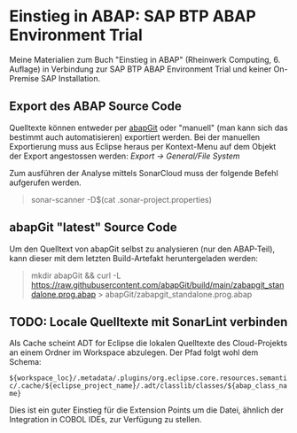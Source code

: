 # Einstieg in ABAP: SAP BTP ABAP Environment Trial

Meine Materialien zum Buch "Einstieg in ABAP" (Rheinwerk Computing, 6. Auflage) in Verbindung zur
SAP BTP ABAP Environment Trial und keiner On-Premise SAP Installation.

## Export des ABAP Source Code

Quelltexte können entweder per [abapGit](https://github.com/abapGit/abapGit) oder "manuell" (man
kann sich das bestimmt auch automatisieren) exportiert werden. Bei der manuellen Exportierung muss
aus Eclipse heraus per Kontext-Menu auf dem Objekt der Export angestossen werden:
*Export -> General/File System*

Zum ausführen der Analyse mittels SonarCloud muss der folgende Befehl aufgerufen werden.
> sonar-scanner -D$(cat .sonar-project.properties)

## abapGit "latest" Source Code

Um den Quelltext von abapGit selbst zu analysieren (nur den ABAP-Teil), kann dieser mit dem letzten
Build-Artefakt heruntergeladen werden:

> mkdir abapGit && curl -L https://raw.githubusercontent.com/abapGit/build/main/zabapgit_standalone.prog.abap > abapGit/zabapgit_standalone.prog.abap

## TODO: Locale Quelltexte mit SonarLint verbinden

Als Cache scheint ADT for Eclipse die lokalen Quelltexte des Cloud-Projekts an einem Ordner im
Workspace abzulegen. Der Pfad folgt wohl dem Schema:

`${workspace_loc}/.metadata/.plugins/org.eclipse.core.resources.semantic/.cache/${eclipse_project_name}/.adt/classlib/classes/${abap_class_name}`

Dies ist ein guter Einstieg für die Extension Points um die Datei, ähnlich der Integration in COBOL IDEs, zur Verfügung zu stellen.
